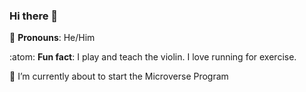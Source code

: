 ### Hi there 👋

<!--
**runVprog/runVprog** is a ✨ _special_ ✨ repository because its `README.md` (this file) appears on your GitHub profile.



- 🔭 I’m currently working on ...
- 🌱 I’m currently learning ...
- 👯 I’m looking to collaborate on ...
- 🤔 I’m looking for help with ...
- 💬 Ask me about ...
- 📫 How to reach me: ...
- 😄 Pronouns: ...
- ⚡ Fun fact: ...
-->
👨 **Pronouns**: He/Him

:atom: **Fun fact**: I play and teach the violin. I love running for exercise.

🧠 I’m currently about to start the Microverse Program
